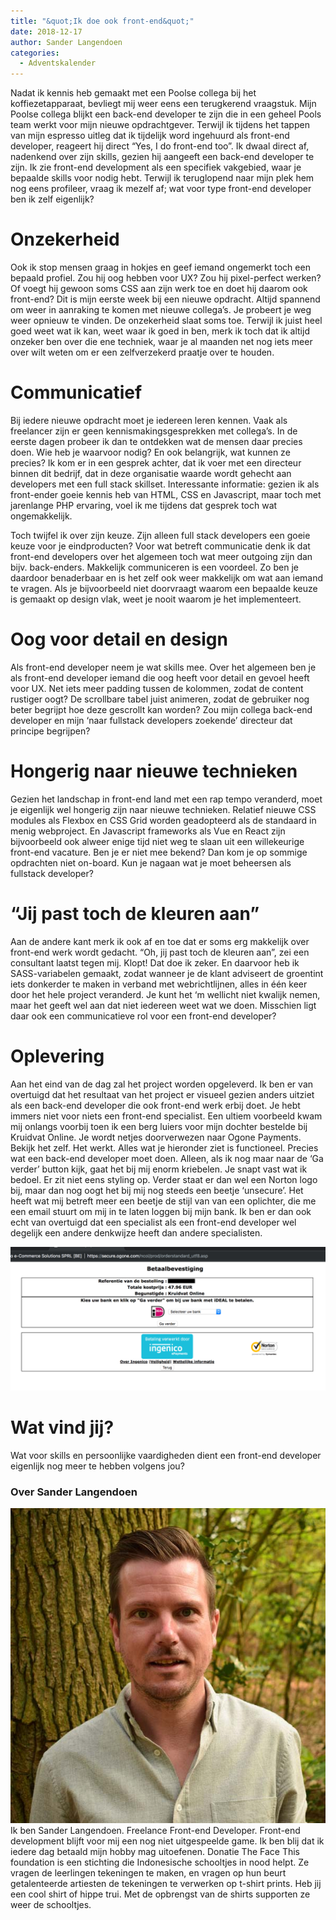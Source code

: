 ```yaml
---
title: "&quot;Ik doe ook front-end&quot;"
date: 2018-12-17
author: Sander Langendoen
categories: 
  - Adventskalender
---
```

Nadat ik kennis heb gemaakt met een Poolse collega bij het koffiezetapparaat, bevliegt mij weer eens een terugkerend vraagstuk. Mijn Poolse collega blijkt een back-end developer te zijn die in een geheel Pools team werkt voor mijn nieuwe opdrachtgever. Terwijl ik tijdens het tappen van mijn espresso uitleg dat ik tijdelijk word ingehuurd als front-end developer, reageert hij direct “Yes, I do front-end too”. Ik dwaal direct af, nadenkend over zijn skills, gezien hij aangeeft een back-end developer te zijn. Ik zie front-end development als een specifiek vakgebied, waar je bepaalde skills voor nodig hebt. Terwijl ik teruglopend naar mijn plek hem nog eens profileer, vraag ik mezelf af; wat voor type front-end developer ben ik zelf eigenlijk?

# Onzekerheid

Ook ik stop mensen graag in hokjes en geef iemand ongemerkt toch een bepaald profiel. Zou hij oog hebben voor UX? Zou hij pixel-perfect werken? Of voegt hij gewoon soms CSS aan zijn werk toe en doet hij daarom ook front-end? Dit is mijn eerste week bij een nieuwe opdracht. Altijd spannend om weer in aanraking te komen met nieuwe collega’s. Je probeert je weg weer opnieuw te vinden. De onzekerheid slaat soms toe. Terwijl ik juist heel goed weet wat ik kan, weet waar ik goed in ben, merk ik toch dat ik altijd onzeker ben over die ene techniek, waar je al maanden net nog iets meer over wilt weten om er een zelfverzekerd praatje over te houden.

# Communicatief

Bij iedere nieuwe opdracht moet je iedereen leren kennen. Vaak als freelancer zijn er geen kennismakingsgesprekken met collega’s. In de eerste dagen probeer ik dan te ontdekken wat de mensen daar precies doen. Wie heb je waarvoor nodig? En ook belangrijk, wat kunnen ze precies? Ik kom er in een gesprek achter, dat ik voer met een directeur binnen dit bedrijf, dat in deze organisatie waarde wordt gehecht aan developers met een full stack skillset. Interessante informatie: gezien ik als front-ender goeie kennis heb van HTML, CSS en Javascript, maar toch met jarenlange PHP ervaring, voel ik me tijdens dat gesprek toch wat ongemakkelijk.

Toch twijfel ik over zijn keuze. Zijn alleen full stack developers een goeie keuze voor je eindproducten? Voor wat betreft communicatie denk ik dat front-end developers over het algemeen toch wat meer outgoing zijn dan bijv. back-enders. Makkelijk communiceren is een voordeel. Zo ben je daardoor benaderbaar en is het zelf ook weer makkelijk om wat aan iemand te vragen. Als je bijvoorbeeld niet doorvraagt waarom een bepaalde keuze is gemaakt op design vlak, weet je nooit waarom je het implementeert.

# Oog voor detail en design

Als front-end developer neem je wat skills mee. Over het algemeen ben je als front-end developer iemand die oog heeft voor detail en gevoel heeft voor UX. Net iets meer padding tussen de kolommen, zodat de content rustiger oogt? De scrollbare tabel juist animeren, zodat de gebruiker nog beter begrijpt hoe deze gescrollt kan worden? Zou mijn collega back-end developer en mijn ‘naar fullstack developers zoekende’ directeur dat principe begrijpen?

# Hongerig naar nieuwe technieken

Gezien het landschap in front-end land met een rap tempo veranderd, moet je eigenlijk wel hongerig zijn naar nieuwe technieken. Relatief nieuwe CSS modules als Flexbox en CSS Grid worden geadopteerd als de standaard in menig webproject. En Javascript frameworks als Vue en React zijn bijvoorbeeld ook alweer enige tijd niet weg te slaan uit een willekeurige front-end vacature. Ben je er niet mee bekend? Dan kom je op sommige opdrachten niet on-board. Kun je nagaan wat je moet beheersen als fullstack developer?

# “Jij past toch de kleuren aan”

Aan de andere kant merk ik ook af en toe dat er soms erg makkelijk over front-end werk wordt gedacht. “Oh, jij past toch de kleuren aan”, zei een consultant laatst tegen mij. Klopt! Dat doe ik zeker. En daarvoor heb ik SASS-variabelen gemaakt, zodat wanneer je de klant adviseert de groentint iets donkerder te maken in verband met webrichtlijnen, alles in één keer door het hele project veranderd. Je kunt het ‘m wellicht niet kwalijk nemen, maar het geeft wel aan dat niet iedereen weet wat we doen. Misschien ligt daar ook een communicatieve rol voor een front-end developer?

# Oplevering

Aan het eind van de dag zal het project worden opgeleverd. Ik ben er van overtuigd dat het resultaat van het project er visueel gezien anders uitziet als een back-end developer die ook front-end werk erbij doet. Je hebt immers niet voor niets een front-end specialist. Een ultiem voorbeeld kwam mij onlangs voorbij toen ik een berg luiers voor mijn dochter bestelde bij Kruidvat Online. Je wordt netjes doorverwezen naar Ogone Payments. Bekijk het zelf. Het werkt. Alles wat je hieronder ziet is functioneel. Precies wat een back-end developer moet doen. Alleen, als ik nog maar naar de ‘Ga verder’ button kijk, gaat het bij mij enorm kriebelen. Je snapt vast wat ik bedoel. Er zit niet eens styling op. Verder staat er dan wel een Norton logo bij, maar dan nog oogt het bij mij nog steeds een beetje ‘unsecure’. Het heeft wat mij betreft meer een beetje de stijl van van een oplichter, die me een email stuurt om mij in te laten loggen bij mijn bank. Ik ben er dan ook echt van overtuigd dat een specialist als een front-end developer wel degelijk een andere denkwijze heeft dan andere specialisten.

![Betaalpagina van Ogone Payments](/_img/adventskalender/ogone-payments.png)

# Wat vind jij?

Wat voor skills en persoonlijke vaardigheden dient een front-end developer eigenlijk nog meer te hebben volgens jou?

### Over Sander Langendoen
<img src="/_img/adventskalender/sanderlangendoen.jpg" alt="Foto van Sander Langendoen" class="floating-portrait" /> 
Ik ben Sander Langendoen. Freelance Front-end Developer. Front-end development blijft voor mij een nog niet uitgespeelde game. Ik ben blij dat ik iedere dag betaald mijn hobby mag uitoefenen.
Donatie
The Face This foundation is een stichting die Indonesische schooltjes in nood helpt. Ze vragen de leerlingen tekeningen te maken, en vragen op hun beurt getalenteerde artiesten de tekeningen te verwerken op t-shirt prints. Heb jij een cool shirt of hippe trui. Met de opbrengst van de shirts supporten ze weer de schooltjes.
